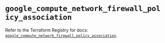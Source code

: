 # `google_compute_network_firewall_policy_association`

Refer to the Terraform Registry for docs: [`google_compute_network_firewall_policy_association`](https://registry.terraform.io/providers/hashicorp/google/6.24.0/docs/resources/compute_network_firewall_policy_association).
